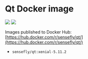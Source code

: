 # Qt Docker image 
[![](https://images.microbadger.com/badges/image/sensefly/qt:xenial-5.11.2.svg)](https://microbadger.com/images/sensefly/qt:xenial-5.11.2 "Get your own image badge on microbadger.com") [![](https://images.microbadger.com/badges/version/sensefly/qt:xenial-5.11.2.svg)](https://microbadger.com/images/sensefly/qt:xenial-5.11.2 "Get your own version badge on microbadger.com")

Images published to Docker Hub:  
[https://hub.docker.com/r/sensefly/qt/](https://hub.docker.com/r/sensefly/qt/)

* `sensefly/qt:xenial-5.11.2`
